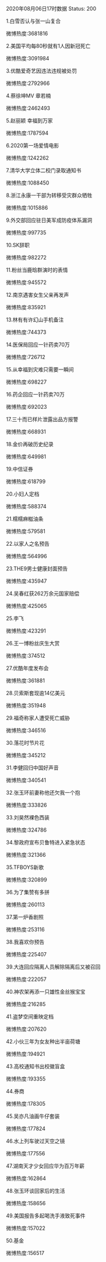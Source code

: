 2020年08月06日17时数据
Status: 200

1.白雪否认与张一山复合

微博热度:3681816

2.美国平均每80秒就有1人因新冠死亡

微博热度:3091984

3.优酷爱奇艺因违法违规被处罚

微博热度:2792966

4.蔡徐坤MV 章若楠

微博热度:2462493

5.赵丽颖 幸福到万家

微博热度:1787594

6.2020第一场爱情电影

微博热度:1242262

7.清华大学立体二校门录取通知书

微博热度:1088450

8.浙江永康一干部为转移受灾群众牺牲

微博热度:1015886

9.外交部回应驻日美军成防疫体系漏洞

微博热度:997735

10.SK辞职

微博热度:982272

11.粉丝当鹿晗群演时的表情

微博热度:945572

12.南京遇害女生父亲再发声

微博热度:835921

13.林有有许幻山手机备注

微博热度:744373

14.医保局回应一针药卖70万

微博热度:726712

15.从幸福到灾难只需要一瞬间

微博热度:698227

16.药企回应一针药卖70万

微博热度:692023

17.三十而已样片泄露出品方报警

微博热度:668931

18.金价再破历史纪录

微博热度:649981

19.中信证券

微博热度:618799

20.小妇人定档

微博热度:588374

21.糯糯麻糍油条

微博热度:579581

22.以家人之名预告

微博热度:564996

23.THE9男士健康封面预告

微博热度:435947

24.吴春红获262万余元国家赔偿

微博热度:425065

25.李飞

微博热度:423291

26.王一博粉丝庆生大赏

微博热度:374512

27.优酷年度发布会

微博热度:361881

28.贝索斯套现逾14亿美元

微博热度:351948

29.福奇称家人遭受死亡威胁

微博热度:346516

30.落花时节片花

微博热度:345212

31.李健回归中国好声音

微博热度:340541

32.张玉环前妻称他还欠我一个抱

微博热度:333826

33.刘昊然裸色西装

微博热度:324786

34.黎政府宣布贝鲁特进入紧急状态

微博热度:321366

35.TFBOYS新歌

微博热度:320899

36.为了集赞有多拼

微博热度:260113

37.第一炉香剧照

微博热度:253116

38.我喜欢你预告

微博热度:225407

39.大连回应隔离人员解除隔离后又被召回

微博热度:222057

40.神农架再添一只雄性金丝猴宝宝

微博热度:216285

41.盗梦空间重映定档

微博热度:207620

42.小伙三年为女友种出半亩荷塘

微博热度:194921

43.高校通知书出校徽盲盒

微博热度:193355

44.券商

微博热度:178305

45.吴亦凡油画牛仔套装

微博热度:177824

46.水上列车驶过天空之镜

微博热度:177556

47.湖南天才少女回应华为百万年薪

微博热度:162864

48.张玉环谈回家后的生活

微博热度:158656

49.美国报告多起喝洗手液致死事件

微博热度:157022

50.基金

微博热度:156517

